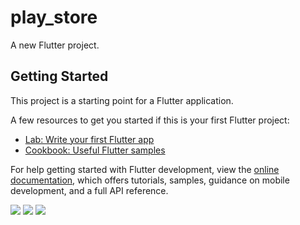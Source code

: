 # play_store

A new Flutter project.

## Getting Started

This project is a starting point for a Flutter application.

A few resources to get you started if this is your first Flutter project:

- [Lab: Write your first Flutter app](https://docs.flutter.dev/get-started/codelab)
- [Cookbook: Useful Flutter samples](https://docs.flutter.dev/cookbook)

For help getting started with Flutter development, view the
[online documentation](https://docs.flutter.dev/), which offers tutorials,
samples, guidance on mobile development, and a full API reference.


<img src="https://user-images.githubusercontent.com/118449869/211318258-27b32b11-fa03-4999-92d7-309e99ec77e2.jpg"> 

<img src="https://user-images.githubusercontent.com/118449869/211318288-ba08949f-5574-4b55-b86c-3645c62c9f36.jpg"> 

<img src="https://user-images.githubusercontent.com/118449869/211318296-8925ba88-de64-4b68-adc2-a1924b5a4d4d.jpg"> 
